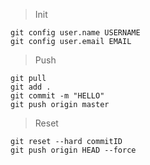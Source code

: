 > Init
```
git config user.name USERNAME
git config user.email EMAIL
```

> Push
```
git pull
git add .
git commit -m "HELLO"
git push origin master
```

> Reset
```
git reset --hard commitID
git push origin HEAD --force
```